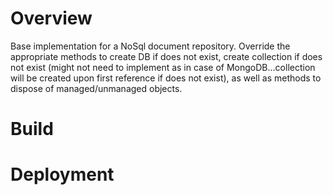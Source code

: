 ﻿# Overview
Base implementation for a NoSql document repository. Override the appropriate methods to create DB if does not exist, create collection if does not exist (might not need to implement as in case of MongoDB...collection will be created upon first reference if does not exist), as well as methods to dispose of managed/unmanaged objects.
# Build
# Deployment